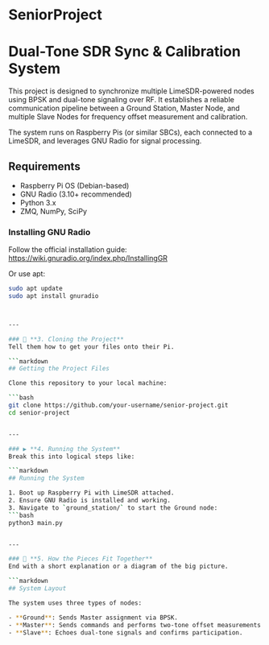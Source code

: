 # SeniorProject

# Dual-Tone SDR Sync & Calibration System

This project is designed to synchronize multiple LimeSDR-powered nodes using BPSK and dual-tone signaling over RF. It establishes a reliable communication pipeline between a Ground Station, Master Node, and multiple Slave Nodes for frequency offset measurement and calibration.

The system runs on Raspberry Pis (or similar SBCs), each connected to a LimeSDR, and leverages GNU Radio for signal processing.

## Requirements

- Raspberry Pi OS (Debian-based)
- GNU Radio (3.10+ recommended)
- Python 3.x
- ZMQ, NumPy, SciPy

### Installing GNU Radio
Follow the official installation guide:
https://wiki.gnuradio.org/index.php/InstallingGR

Or use apt:
```bash
sudo apt update
sudo apt install gnuradio



---

### 🔧 **3. Cloning the Project**
Tell them how to get your files onto their Pi.

```markdown
## Getting the Project Files

Clone this repository to your local machine:

```bash
git clone https://github.com/your-username/senior-project.git
cd senior-project


---

### ▶️ **4. Running the System**
Break this into logical steps like:

```markdown
## Running the System

1. Boot up Raspberry Pi with LimeSDR attached.
2. Ensure GNU Radio is installed and working.
3. Navigate to `ground_station/` to start the Ground node:
```bash
python3 main.py


---

### 🧩 **5. How the Pieces Fit Together**
End with a short explanation or a diagram of the big picture.

```markdown
## System Layout

The system uses three types of nodes:

- **Ground**: Sends Master assignment via BPSK.
- **Master**: Sends commands and performs two-tone offset measurements.
- **Slave**: Echoes dual-tone signals and confirms participation.



